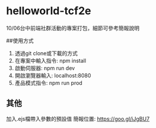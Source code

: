 # helloworld-tcf2e
10/06台中前端社群活動的專案打包，細節可參考簡報說明

##使用方式

1. 透過git clone或下載的方式
2. 在專案中輸入指令: npm install
3. 啟動伺服器: npm run dev
4. 開啟瀏覽器輸入: localhost:8080
4. 產品模式指令: npm run prod

## 其他

加入.ejs檔帶入參數的預設值
簡報位置: https://goo.gl/iJgBU7
